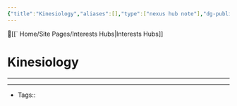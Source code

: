 ```yaml
---
{"title":"Kinesiology","aliases":[],"type":["nexus hub note"],"dg-publish":true,"dg-hide":true,"publish":true,"tags":["hub-note"],"permalink":"/kinesiology/kinesiology/","hide":true,"dgPassFrontmatter":true,"created":"2023-09-08T15:56:09.306-07:00","updated":"2023-09-10T23:10:05.859-07:00"}
---
```



🔺[[` Home/Site Pages/Interests Hubs\|Interests Hubs]]

# Kinesiology
---











---
- Tags:: 








